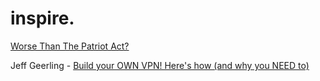 # inspire.
[Worse Than The Patriot Act?](https://youtu.be/e3as0uDz7xk)

Jeff Geerling - [Build your OWN VPN! Here's how (and why you NEED to)](https://youtu.be/5NJ6V8i1Xd8)
